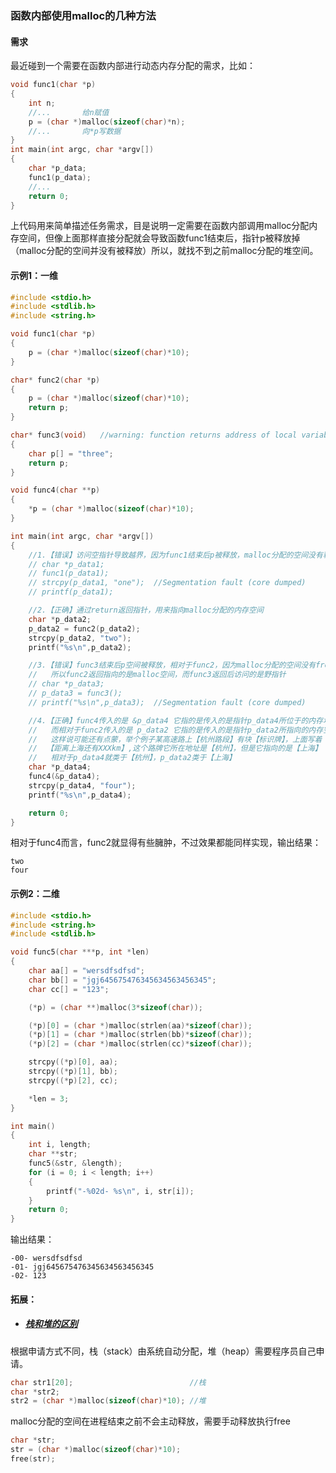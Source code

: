 ### 函数内部使用malloc的几种方法

#### 需求

最近碰到一个需要在函数内部进行动态内存分配的需求，比如：

```c
void func1(char *p)
{
    int n;
    //...		给n赋值
    p = (char *)malloc(sizeof(char)*n);
    //...		向*p写数据
}
int main(int argc, char *argv[])
{
    char *p_data;
    func1(p_data);
    //...
    return 0;
}
```

上代码用来简单描述任务需求，目是说明一定需要在函数内部调用malloc分配内存空间，但像上面那样直接分配就会导致函数func1结束后，指针p被释放掉（malloc分配的空间并没有被释放）所以，就找不到之前malloc分配的堆空间。

#### 示例1：一维

```c
#include <stdio.h>
#include <stdlib.h>
#include <string.h>

void func1(char *p)
{
    p = (char *)malloc(sizeof(char)*10);
}

char* func2(char *p)
{
    p = (char *)malloc(sizeof(char)*10);
    return p;
}

char* func3(void)   //warning: function returns address of local variable
{
    char p[] = "three";
    return p;
} 

void func4(char **p)
{
    *p = (char *)malloc(sizeof(char)*10);
}

int main(int argc, char *argv[])
{
    //1.【错误】访问空指针导致越界，因为func1结束后p被释放，malloc分配的空间没有释放
    // char *p_data1;
    // func1(p_data1);
    // strcpy(p_data1, "one");  //Segmentation fault (core dumped)
    // printf(p_data1);

    //2.【正确】通过return返回指针，用来指向malloc分配的内存空间
    char *p_data2;
    p_data2 = func2(p_data2);
    strcpy(p_data2, "two");
    printf("%s\n",p_data2);

    //3.【错误】func3结束后p空间被释放，相对于func2，因为malloc分配的空间没有free是不会释放掉的
    //   所以func2返回指向的是malloc空间，而func3返回后访问的是野指针
    // char *p_data3;
    // p_data3 = func3();
    // printf("%s\n",p_data3);  //Segmentation fault (core dumped)

    //4.【正确】func4传入的是 &p_data4 它指的是传入的是指针p_data4所位于的内存地址
	//   而相对于func2传入的是 p_data2 它指的是传入的是指针p_data2所指向的内存空间
	//   这样说可能还有点蒙，举个例子某高速路上【杭州路段】有块【标识牌】，上面写着
	//  【距离上海还有XXXkm】,这个路牌它所在地址是【杭州】，但是它指向的是【上海】
	//   相对于p_data4就类于【杭州】，p_data2类于【上海】
    char *p_data4;
    func4(&p_data4);
    strcpy(p_data4, "four");
    printf("%s\n",p_data4);

    return 0;
}
```

相对于func4而言，func2就显得有些臃肿，不过效果都能同样实现，输出结果：

```shell
two
four
```

#### 示例2：二维

```c
#include <stdio.h>
#include <string.h>
#include <stdlib.h>

void func5(char ***p, int *len)
{
    char aa[] = "wersdfsdfsd";
    char bb[] = "jgj645675476345634563456345";
    char cc[] = "123";

    (*p) = (char **)malloc(3*sizeof(char));

    (*p)[0] = (char *)malloc(strlen(aa)*sizeof(char));
    (*p)[1] = (char *)malloc(strlen(bb)*sizeof(char));
    (*p)[2] = (char *)malloc(strlen(cc)*sizeof(char));

    strcpy((*p)[0], aa);
    strcpy((*p)[1], bb);
    strcpy((*p)[2], cc);

    *len = 3;
}

int main()
{
    int i, length;
    char **str;
    func5(&str, &length);
    for (i = 0; i < length; i++)
    {
        printf("-%02d- %s\n", i, str[i]);
    }
    return 0;
}
```

输出结果：

```shell
-00- wersdfsdfsd
-01- jgj645675476345634563456345
-02- 123
```

#### 拓展：

- ##### [栈和堆的区别](https://blog.csdn.net/u012836896/article/details/89973820)

根据申请方式不同，栈（stack）由系统自动分配，堆（heap）需要程序员自己申请。 

```c
char str1[20];							//栈
char *str2;
str2 = (char *)malloc(sizeof(char)*10);	//堆
```

malloc分配的空间在进程结束之前不会主动释放，需要手动释放执行free

```c
char *str;
str = (char *)malloc(sizeof(char)*10);
free(str);
```